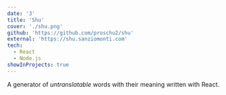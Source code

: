 ```yaml
---
date: '3'
title: 'Shu'
cover: './shu.png'
github: 'https://github.com/proschu2/shu'
external: 'https://shu.sanziomonti.com'
tech:
  - React
  - Node.js
showInProjects: true
---
```


A generator of _untranslatable_ words with their meaning written with React.
